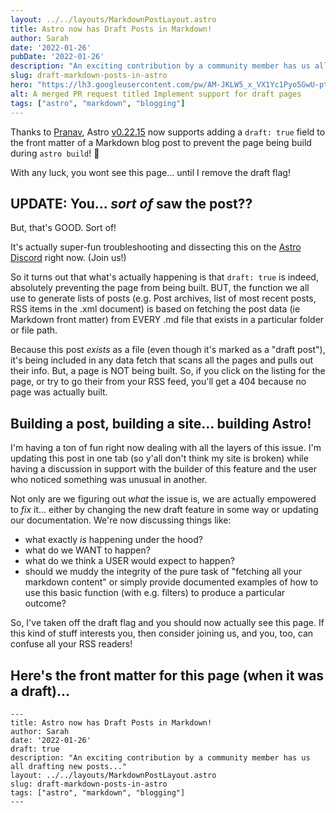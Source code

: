 ```yaml
---
layout: ../../layouts/MarkdownPostLayout.astro
title: Astro now has Draft Posts in Markdown!
author: Sarah
date: '2022-01-26'
pubDate: '2022-01-26'
description: "An exciting contribution by a community member has us all drafting new posts..."
slug: draft-markdown-posts-in-astro
hero: "https://lh3.googleusercontent.com/pw/AM-JKLW5_x_VX1Yc1Pyo5GwU-ptYInDKww8s1e9OxFZNGoPrqmZSu0afEyM5uLzZgnzE8ahMZ3KBbPPZE4CxZxFAz54jcbG3zdFpcSt_hrBO1elOH22xgLg1ASZfgVl9SYGB_koYDxhm8kISu6VAyJkLzvLXFQ=w250-no?"
alt: A merged PR request titled Implement support for draft pages
tags: ["astro", "markdown", "blogging"]
---
```

Thanks to [Pranav](https://github.com/retronav), Astro [v0.22.15](https://github.com/withastro/astro/blob/main/packages/astro/CHANGELOG.md#02215) now supports adding a `draft: true` field to the front matter of a Markdown blog post to prevent the page being build during `astro build`! 🥳

With any luck, you wont see this page... until I remove the draft flag!

## UPDATE: You... *sort of* saw the post??

But, that's GOOD. Sort of!

It's actually super-fun troubleshooting and dissecting this on the [Astro Discord](https://astro.build.chat) right now. (Join us!)

So it turns out that what's actually happening is that `draft: true` is indeed, absolutely preventing the page from being built. BUT, the function we all use to generate lists of posts (e.g. Post archives, list of most recent posts, RSS items in the .xml document) is based on fetching the post data (ie Markdown front matter) from EVERY .md file that exists in a particular folder or file path.

Because this post *exists* as a file (even though it's marked as a "draft post"), it's being included in any data fetch that scans all the pages and pulls out their info. But, a page is NOT being built. So, if you click on the listing for the page, or try to go their from your RSS feed, you'll get a 404 because no page was actually built.

## Building a post, building a site... building Astro!

I'm having a ton of fun right now dealing with all the layers of this issue. I'm updating this post in one tab (so y'all don't think my site is broken) while having a discussion in support with the builder of this feature and the user who noticed something was unusual in another.

Not only are we figuring out *what* the issue is, we are actually empowered to *fix* it... either by changing the new draft feature in some way or updating our documentation. We're now discussing things like:

- what exactly *is* happening under the hood?
- what do we WANT to happen?
- what do we think a USER would expect to happen?
- should we muddy the integrity of the pure task of "fetching all your markdown content" or simply provide documented examples of how to use this basic function (with e.g. filters) to produce a particular outcome?

So, I've taken off the draft flag and you should now actually see this page. If this kind of stuff interests you, then consider joining us, and you, too, can confuse all your RSS readers!

## Here's the front matter for this page (when it was a draft)... 

```astro
---
title: Astro now has Draft Posts in Markdown!
author: Sarah
date: '2022-01-26'
draft: true
description: "An exciting contribution by a community member has us all drafting new posts..."
layout: ../../layouts/MarkdownPostLayout.astro
slug: draft-markdown-posts-in-astro
tags: ["astro", "markdown", "blogging"]
---
```